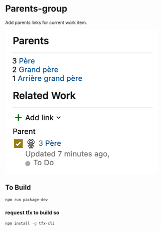 # Parents-group

Add parents links for current work item.

![Screenshot](img/Screenshot.png)

## To Build

```bash
npm run package-dev
```

### request tfx to build so

```bash
npm install -g tfx-cli
```
